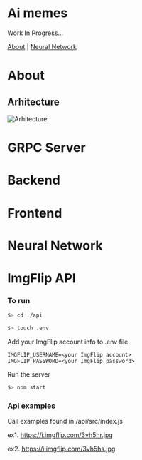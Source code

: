 # Ai memes

Work In Progress...

[About](#About) | [Neural Network](#neural-network)

# About

## Arhitecture

![Arhitecture](https://github.com/schesa/ai-memes/blob/master/Web-Arhitecture-EN.png)

# GRPC Server

# Backend

# Frontend

# Neural Network

# ImgFlip API

### To run
```sh
$> cd ./api
```
```sh
$> touch .env
```
Add your ImgFlip account info to .env file
```
IMGFLIP_USERNAME=<your ImgFlip account>
IMGFLIP_PASSWORD=<your ImgFlip password>
```
Run the server
```sh
$> npm start
```

### Api examples

Call examples found in /api/src/index.js

ex1. https://i.imgflip.com/3vh5hr.jpg

ex2. https://i.imgflip.com/3vh5hs.jpg

